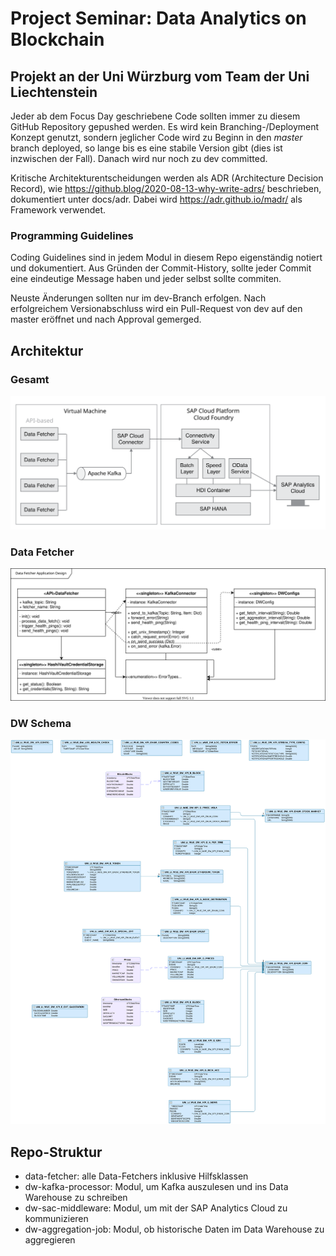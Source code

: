 
# Project Seminar: Data Analytics on Blockchain

## Projekt an der Uni Würzburg vom Team der Uni Liechtenstein

Jeder ab dem Focus Day geschriebene Code sollten immer zu diesem GitHub Repository gepushed werden. Es wird kein Branching-/Deployment Konzept genutzt, sondern jeglicher Code wird zu Beginn in den *master* branch deployed, so lange bis es eine stabile Version gibt (dies ist inzwischen der Fall). Danach wird nur noch zu dev committed.

Kritische Architekturentscheidungen werden als ADR (Architecture Decision Record), wie https://github.blog/2020-08-13-why-write-adrs/ beschrieben, dokumentiert unter docs/adr. Dabei wird https://adr.github.io/madr/ als Framework verwendet.

### Programming Guidelines

Coding Guidelines sind in jedem Modul in diesem Repo eigenständig notiert und dokumentiert. Aus Gründen der Commit-History, sollte jeder Commit eine eindeutige Message haben und jeder selbst sollte commiten.

Neuste Änderungen sollten nur im dev-Branch erfolgen. Nach erfolgreichem Versionabschluss wird ein Pull-Request von dev auf den master eröffnet und nach Approval gemerged.

## Architektur

### Gesamt

![High-Level Architektur](img/Technische_Architektur.svg)

### Data Fetcher

![Data Fetcher Architektur](img/Data_Fetcher_Structure.svg)

### DW Schema

![DW Schema](img/DB_Schema.svg)

## Repo-Struktur

- data-fetcher: alle Data-Fetchers inklusive Hilfsklassen
- dw-kafka-processor: Modul, um Kafka auszulesen und ins Data Warehouse zu schreiben
- dw-sac-middleware: Modul, um mit der SAP Analytics Cloud zu kommunizieren
- dw-aggregation-job: Modul, ob historische Daten im Data Warehouse zu aggregieren
